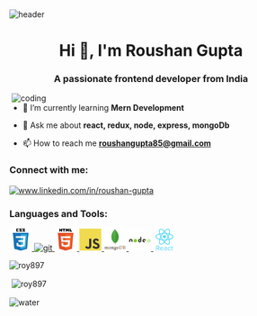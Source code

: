 <img align="center" width="100%" height="300" src="https://media4.giphy.com/media/QpVUMRUJGokfqXyfa1/giphy.gif" alt="header" />
<h1 align="center">Hi 👋, I'm Roushan Gupta</h1>
<h3 align="center">A passionate frontend developer from India</h3>
<img align="right" width="500" src="https://i.pinimg.com/originals/e1/f3/41/e1f3413bf5036045713341394f617225.gif" alt="coding" />

- 🌱 I’m currently learning **Mern Development**

- 💬 Ask me about **react, redux, node, express, mongoDb**

- 📫 How to reach me **roushangupta85@gmail.com**

<h3 align="left">Connect with me:</h3>
<p align="left">
<a href="https://linkedin.com/in/www.linkedin.com/in/roushan-gupta" target="blank"><img align="center" src="https://raw.githubusercontent.com/rahuldkjain/github-profile-readme-generator/master/src/images/icons/Social/linked-in-alt.svg" alt="www.linkedin.com/in/roushan-gupta" height="30" width="40" /></a>
</p>


<h3 align="left">Languages and Tools:</h3>
<p align="left"> <a href="https://www.w3schools.com/css/" target="_blank" rel="noreferrer"> <img src="https://raw.githubusercontent.com/devicons/devicon/master/icons/css3/css3-original-wordmark.svg" alt="css3" width="40" height="40"/> </a> <a href="https://git-scm.com/" target="_blank" rel="noreferrer"> <img src="https://www.vectorlogo.zone/logos/git-scm/git-scm-icon.svg" alt="git" width="40" height="40"/> </a> <a href="https://www.w3.org/html/" target="_blank" rel="noreferrer"> <img src="https://raw.githubusercontent.com/devicons/devicon/master/icons/html5/html5-original-wordmark.svg" alt="html5" width="40" height="40"/> </a> <a href="https://developer.mozilla.org/en-US/docs/Web/JavaScript" target="_blank" rel="noreferrer"> <img src="https://raw.githubusercontent.com/devicons/devicon/master/icons/javascript/javascript-original.svg" alt="javascript" width="40" height="40"/> </a> <a href="https://www.mongodb.com/" target="_blank" rel="noreferrer"> <img src="https://raw.githubusercontent.com/devicons/devicon/master/icons/mongodb/mongodb-original-wordmark.svg" alt="mongodb" width="40" height="40"/> </a> <a href="https://nodejs.org" target="_blank" rel="noreferrer"> <img src="https://raw.githubusercontent.com/devicons/devicon/master/icons/nodejs/nodejs-original-wordmark.svg" alt="nodejs" width="40" height="40"/> </a> <a href="https://reactjs.org/" target="_blank" rel="noreferrer"> <img src="https://raw.githubusercontent.com/devicons/devicon/master/icons/react/react-original-wordmark.svg" alt="react" width="40" height="40"/> </a> </p>

<p><img  src="https://github-readme-stats.vercel.app/api/top-langs?username=roy897&show_icons=true&locale=en&layout=compact" alt="roy897" /></p>

<p>&nbsp;<img align="center" src="https://github-readme-stats.vercel.app/api?username=roy897&show_icons=true&locale=en" alt="roy897" /></p>
<img align="center" width="1000" height="300" src="https://cdn.dribbble.com/users/1147279/screenshots/5055958/dbbble.gif" alt="water" />
